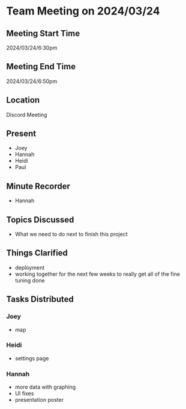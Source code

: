 # Team Meeting on 2024/03/24
## Meeting Start Time
2024/03/24/6:30pm
## Meeting End Time
2024/03/24/6:50pm
## Location
Discord Meeting
## Present
- Joey 
- Hannah
- Heidi
- Paul
## Minute Recorder
- Hannah 
## Topics Discussed 
- What we need to do next to finish this project
## Things Clarified
- deployment
- working together for the next few weeks to really get all of the fine tuning done
## Tasks Distributed
### Joey
- map
### Heidi
- settings page
### Hannah
- more data with graphing
- UI fixes
- presentation poster






